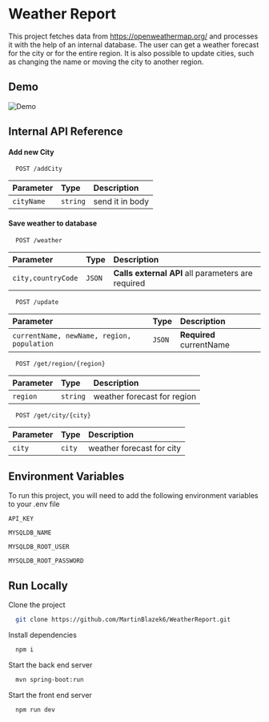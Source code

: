 
# Weather Report

This project fetches data from https://openweathermap.org/ and processes it with the help of an internal database. The user can get a weather forecast for the city or for the entire region. It is also possible to update cities, such as changing the name or moving the city to another region.


## Demo

![Demo](https://martinpersonalweb.vercel.app/_next/image?url=%2Fimages%2FweatherReport.gif&w=3840&q=75)


## Internal API Reference

#### Add new City

```http
  POST /addCity
```

| Parameter | Type     | Description                |
| :-------- | :------- | :------------------------- |
| `cityName` | `string` | send it in body |

#### Save weather to database

```http
  POST /weather
```

| Parameter | Type     | Description                       |
| :-------- | :------- | :-------------------------------- |
| `city,countryCode`      | `JSON` | **Calls external API** all parameters are required |

```http
  POST /update
```

| Parameter | Type     | Description                |
| :-------- | :------- | :------------------------- |
| `currentName, newName, region, population` | `JSON` | **Required** currentName |

```http
  POST /get/region/{region}
```

| Parameter | Type     | Description                |
| :-------- | :------- | :------------------------- |
| `region` | `string` | weather forecast for region |


```http
  POST /get/city/{city}
```

| Parameter | Type     | Description                |
| :-------- | :------- | :------------------------- |
| `city` | `city` | weather forecast for city |


## Environment Variables

To run this project, you will need to add the following environment variables to your .env file

`API_KEY`

`MYSQLDB_NAME`

`MYSQLDB_ROOT_USER`

`MYSQLDB_ROOT_PASSWORD`


## Run Locally

Clone the project

```bash
  git clone https://github.com/MartinBlazek6/WeatherReport.git
```

Install dependencies

```bash
  npm i
```

Start the back end server

```bash
  mvn spring-boot:run
```

Start the front end server

```bash
  npm run dev
```

